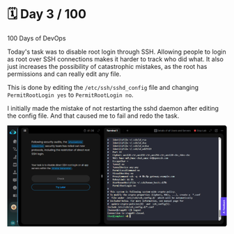# 🗓️ Day 3 / 100

100 Days of DevOps

Today's task was to disable root login through SSH. Allowing people to login as root over SSH connections makes it harder to track who did what. It also just increases the possibility of catastrophic mistakes, as the root has permissions and can really edit any file.

This is done by editing the `/etc/ssh/sshd_config` file and changing `PermitRootLogin yes` to `PermitRootLogin no`.

I initially made the mistake of not restarting the sshd daemon after editing the config file. And that caused me to fail and redo the task.

![](<images/day-3 2025-08-07 070729.png>)
